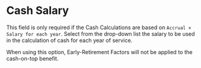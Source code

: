 # Cash Salary

This field is only required if the Cash Calculations are based on
`Accrual × Salary for each year`. Select from the drop-down list the
salary to be used in the calculation of cash for each year of service.

When using this option, Early-Retirement Factors will not be applied to
the cash-on-top benefit.
